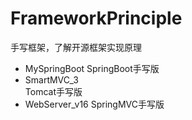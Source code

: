 # FrameworkPrinciple
手写框架，了解开源框架实现原理


- MySpringBoot 
SpringBoot手写版
- SmartMVC_3    
Tomcat手写版
- WebServer_v16
SpringMVC手写版
